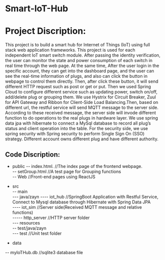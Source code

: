 # Smart-IoT-Hub
Project Discription:
====
This project is to build a smart hub for Internet of Things (IoT) using full stack web application frameworks. This project is used for each independent IoT smart switch module. After passing the identity verification, the user can monitor the state and power consumption of each switch in real time through the web page. At the same time, After the user login in the specific account, they can get into the dashboard page, and the user can see the real-time information of plugs, and also can click the button in webpage to control them directly.  Then, after click these button, it will send different HTTP request such as post or get or put. Then we used Spring Cloud to configure different service such as updating power, switch on/off, add/delete plug or grouping them. We use Hystrix for Circuit Breaker, Zuul for API Gateway and Ribbon for Client-Side Load Balancing.Then, based on different url, the restful service will send MQTT message to the server side. According to these received message, the server side will invode different function to do operations to the real plugs in hardware layer. 
We use spring data jpa with hibernate to connect a MySql database to record all plug’s status and client operation into the table.
For the security side, we use spring security with Spring security to perform Single Sign On (SSO) strategy. Different account owns different plug and have different authority.

Code Discription:
----

- public
-- index.html.               //The index page of the frontend webpage.  
-- setGroup.html             //A test page for Grouping functions  
-- Web                     //Front-end pages using ReactJS  
- src  
-- main  
--- java/zayn
---- iot_hub          //SpringBoot Application with Restful Service, Connect to Mysql database through Hibernate with Spring Data JPA  
---- iot_sim          //Server side(Received MQTT message and relative functions)  
----- http_server  //HTTP server folder  
--- resources  
-- test/java/zayn  
--- test                     //Unit test folder  

- data

-- myIoTHub.db         //sqlite3 database file

